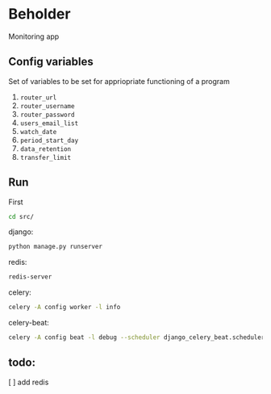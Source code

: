 # Beholder
Monitoring app

## Config variables
Set of variables to be set for appriopriate functioning of a program

1. `router_url`
2. `router_username`
3. `router_password`
4. `users_email_list`
5. `watch_date`
6. `period_start_day`
7. `data_retention`
8. `transfer_limit`

## Run
First
```bash
cd src/
```
django:
```bash
python manage.py runserver
```
redis:
```bash
redis-server
```

celery:
```bash
celery -A config worker -l info
```
celery-beat:
```bash
celery -A config beat -l debug --scheduler django_celery_beat.schedulers:DatabaseScheduler
```
## todo:
[ ] add redis